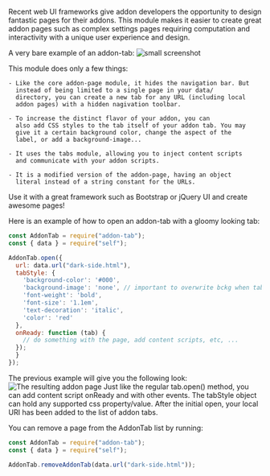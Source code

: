 Recent web UI frameworks give addon developers the opportunity to
design fantastic pages for their addons. This module makes it easier
to create great addon pages such as complex settings pages requiring
computation and interactivity with a unique user experience and
design.

A very bare example of an addon-tab:
![small screenshot](https://raw.github.com/lduros/addon-tab/master/doc/images/addon-tab-screenshot-small.png)


This module does only a few things:

    - Like the core addon-page module, it hides the navigation bar. But
      instead of being limited to a single page in your data/
      directory, you can create a new tab for any URL (including local
      addon pages) with a hidden nagivation toolbar.
      
    - To increase the distinct flavor of your addon, you can
      also add CSS styles to the tab itself of your addon tab. You may
      give it a certain background color, change the aspect of the
      label, or add a background-image...
      
    - It uses the tabs module, allowing you to inject content scripts
      and communicate with your addon scripts.
    
    - It is a modified version of the addon-page, having an object
      literal instead of a string constant for the URLs.
      
Use it with a great framework such as Bootstrap or jQuery UI and
create awesome pages!

Here is an example of how to open an addon-tab with a gloomy looking tab:
```javascript
const AddonTab = require("addon-tab");
const { data } = require("self");

AddonTab.open({
  url: data.url("dark-side.html"),
  tabStyle: {
    'background-color': '#000',
    'background-image': 'none', // important to overwrite bckg when tab is active.
    'font-weight': 'bold',
    'font-size': '1.1em',
    'text-decoration': 'italic',
    'color': 'red'
  },
  onReady: function (tab) {
    // do something with the page, add content scripts, etc, ...
  });
  }
});
```
The previous example will give you the following look:
![The resulting addon page](https://raw.github.com/lduros/addon-tab/master/doc/images/addon-tab-screenshot.png)
Just like the regular tab.open() method, you can add content script
onReady and with other events. The tabStyle object can hold any
supported css property/value. After the initial open, your local URI
has been added to the list of addon tabs.

You can remove a page from the AddonTab list by running:
```javascript
const AddonTab = require("addon-tab");
const { data } = require("self");

AddonTab.removeAddonTab(data.url("dark-side.html"));
```
